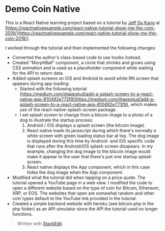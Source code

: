 # Demo Coin Native
This is a React Native learning project based on a tutorial by [Jeff Gu Kang](https://github.com/JeffGuKang) at 
[https://reactnativeexample.com/react-native-tutorial-show-me-the-coin-2019/](https://reactnativeexample.com/react-native-tutorial-show-me-the-coin-2019/).

I worked through the tutorial and then implemented the following changes:
-   Converted the author's class-based code to use hooks instead.
-   Created "MorphBall" component, a circle that shrinks and grows using CSS animation and is used as a placeholder component while waiting for the API to return data.
-   Added splash screens on iOS and Android to avoid white RN screen that appears during app loading:
    - Started with the following tutorial [https://medium.com/@appstud/add-a-splash-screen-to-a-react-native-app-810492e773f9](https://medium.com/@appstud/add-a-splash-screen-to-a-react-native-app-810492e773f9), which makes use of the react-native-splash-screen package.
    - I set splash screen to change from a bitcoin image to a photo of a dog to illustrate the startup process:
        1) Android / iOS displays a splash screen (the bitcoin image).
        2) React native loads its javascript during which there's normally a white screen with green loading status bar at top. The dog image is displayed during this time by Android- and iOS specific code that runs after the Android/iOS splash screen disapears. In my example, changing the dog image to the bitcoin image would make it appear to the user that there's just one startup splash screen.
        3) React native displays the App component, which in this case hides the dog image when the App component.
-   Modified what the tutorial did when tapping on a price quote. The tutorial opened a YouTube page in a web view. I modified the code to open a different website based on the type of coin for Bitcoin, Ethereum, XRP, or EOS. The websites that open are somewhat random and other coin types default to the YouTube link provided in the tutorial.
-   Created a simple backend website with heroku (see bitcoin.php in the php folder) as an API-simulator since the API the tutorial used no longer functions.


> Written with [StackEdit](https://stackedit.io/).